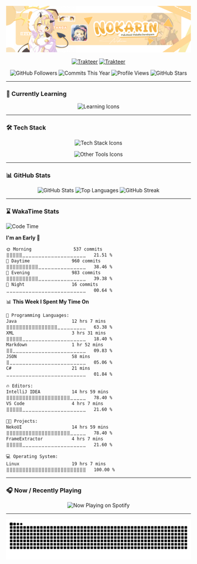 <p align="center">
  <img src="./assets/github_banner.png" alt="Banner" draggable="false" />
</p>

<div align="center">

  <!-- Support -->
  [![Trakteer](https://ko-fi.com/img/githubbutton_sm.svg)](https://ko-fi.com/nokarin)
  [![Trakteer](https://img.shields.io/badge/Trakteer-Support%20Me-red?style=for-the-badge&logo=buymeacoffee&logoColor=white)](https://trakteer.id/nokarin)
  
  <!-- Badges -->
  <img src="https://img.shields.io/github/followers/nokarin-dev?label=Followers" alt="GitHub Followers" />
  <img src="https://img.shields.io/badge/Commits%20This%20Year-✔️-brightgreen" alt="Commits This Year" />
  <img src="https://komarev.com/ghpvc/?username=nokarin-dev&color=blue" alt="Profile Views" />
  <img src="https://img.shields.io/github/stars/nokarin-dev?label=Stars" alt="GitHub Stars" />

</div>

---

### 🧠 Currently Learning

<p align="center">
  <img src="https://skillicons.dev/icons?i=java,laravel,cpp,csharp" alt="Learning Icons" draggable="false" />
</p>

---

### 🛠️ Tech Stack

<p align="center">
  <img src="https://skillicons.dev/icons?i=java,js,ts,py,html,css,react,tailwindcss,nodejs,express,mysql,mongodb,laravel,discordjs,figma" alt="Tech Stack Icons" draggable="false" />
</p>
<p align="center">
  <img src="https://skillicons.dev/icons?i=github,git,vscode,idea,npm,gradle,ae,ps,blender,unreal,pr,cpp" alt="Other Tools Icons" draggable="false" />
</p>

---

### 📊 GitHub Stats

<div align="center">
  <img src="https://github-readme-stats.vercel.app/api?username=nokarin-dev&show_icons=true&hide_border=true&theme=transparent" alt="GitHub Stats" draggable="false" />
  <img src="https://github-readme-stats.vercel.app/api/top-langs/?username=nokarin-dev&layout=compact&hide_border=true&theme=transparent" alt="Top Languages" draggable="false" />
  <img src="https://github-readme-streak-stats.herokuapp.com?user=nokarin-dev&hide_border=true&theme=transparent" alt="GitHub Streak" draggable="false" />
</div>

---

### ⌛ WakaTime Stats

<!--START_SECTION:waka-->
![Code Time](http://img.shields.io/badge/Code%20Time-3%2C465%20hrs%2023%20mins-blue)

**I'm an Early 🐤** 

```text
🌞 Morning                537 commits         ⣿⣿⣿⣿⣿⣀⣀⣀⣀⣀⣀⣀⣀⣀⣀⣀⣀⣀⣀⣀⣀⣀⣀⣀⣀   21.51 % 
🌆 Daytime                960 commits         ⣿⣿⣿⣿⣿⣿⣿⣿⣿⣿⣀⣀⣀⣀⣀⣀⣀⣀⣀⣀⣀⣀⣀⣀⣀   38.46 % 
🌃 Evening                983 commits         ⣿⣿⣿⣿⣿⣿⣿⣿⣿⣿⣀⣀⣀⣀⣀⣀⣀⣀⣀⣀⣀⣀⣀⣀⣀   39.38 % 
🌙 Night                  16 commits          ⣀⣀⣀⣀⣀⣀⣀⣀⣀⣀⣀⣀⣀⣀⣀⣀⣀⣀⣀⣀⣀⣀⣀⣀⣀   00.64 % 
```


📊 **This Week I Spent My Time On** 

```text
💬 Programming Languages: 
Java                     12 hrs 7 mins       ⣿⣿⣿⣿⣿⣿⣿⣿⣿⣿⣿⣿⣿⣿⣿⣿⣀⣀⣀⣀⣀⣀⣀⣀⣀   63.38 % 
XML                      3 hrs 31 mins       ⣿⣿⣿⣿⣿⣀⣀⣀⣀⣀⣀⣀⣀⣀⣀⣀⣀⣀⣀⣀⣀⣀⣀⣀⣀   18.40 % 
Markdown                 1 hr 52 mins        ⣿⣿⣀⣀⣀⣀⣀⣀⣀⣀⣀⣀⣀⣀⣀⣀⣀⣀⣀⣀⣀⣀⣀⣀⣀   09.83 % 
JSON                     58 mins             ⣿⣀⣀⣀⣀⣀⣀⣀⣀⣀⣀⣀⣀⣀⣀⣀⣀⣀⣀⣀⣀⣀⣀⣀⣀   05.06 % 
C#                       21 mins             ⣀⣀⣀⣀⣀⣀⣀⣀⣀⣀⣀⣀⣀⣀⣀⣀⣀⣀⣀⣀⣀⣀⣀⣀⣀   01.84 % 

🔥 Editors: 
IntelliJ IDEA            14 hrs 59 mins      ⣿⣿⣿⣿⣿⣿⣿⣿⣿⣿⣿⣿⣿⣿⣿⣿⣿⣿⣿⣿⣀⣀⣀⣀⣀   78.40 % 
VS Code                  4 hrs 7 mins        ⣿⣿⣿⣿⣿⣀⣀⣀⣀⣀⣀⣀⣀⣀⣀⣀⣀⣀⣀⣀⣀⣀⣀⣀⣀   21.60 % 

🐱‍💻 Projects: 
NekoUI                   14 hrs 59 mins      ⣿⣿⣿⣿⣿⣿⣿⣿⣿⣿⣿⣿⣿⣿⣿⣿⣿⣿⣿⣿⣀⣀⣀⣀⣀   78.40 % 
FrameExtractor           4 hrs 7 mins        ⣿⣿⣿⣿⣿⣀⣀⣀⣀⣀⣀⣀⣀⣀⣀⣀⣀⣀⣀⣀⣀⣀⣀⣀⣀   21.60 % 

💻 Operating System: 
Linux                    19 hrs 7 mins       ⣿⣿⣿⣿⣿⣿⣿⣿⣿⣿⣿⣿⣿⣿⣿⣿⣿⣿⣿⣿⣿⣿⣿⣿⣿   100.00 % 
```


<!--END_SECTION:waka-->

---

### 🎧 Now / Recently Playing

<div align="center">
  <img src="https://spotify-github-profile.kittinanx.com/api/view?uid=31j2y46lpoffglel3rrpccvecumq&cover_image=true&theme=natemoo-re&show_offline=false&background_color=121212&interchange=false&bar_color=404db0&bar_color_cover=false" alt="Now Playing on Spotify" draggable="false" />
</div>

---

<p align="center">
  <img src="https://raw.githubusercontent.com/nokarin-dev/nokarin-dev/output/snake.svg" alt="Snake animation" draggable="false" />
</p>
